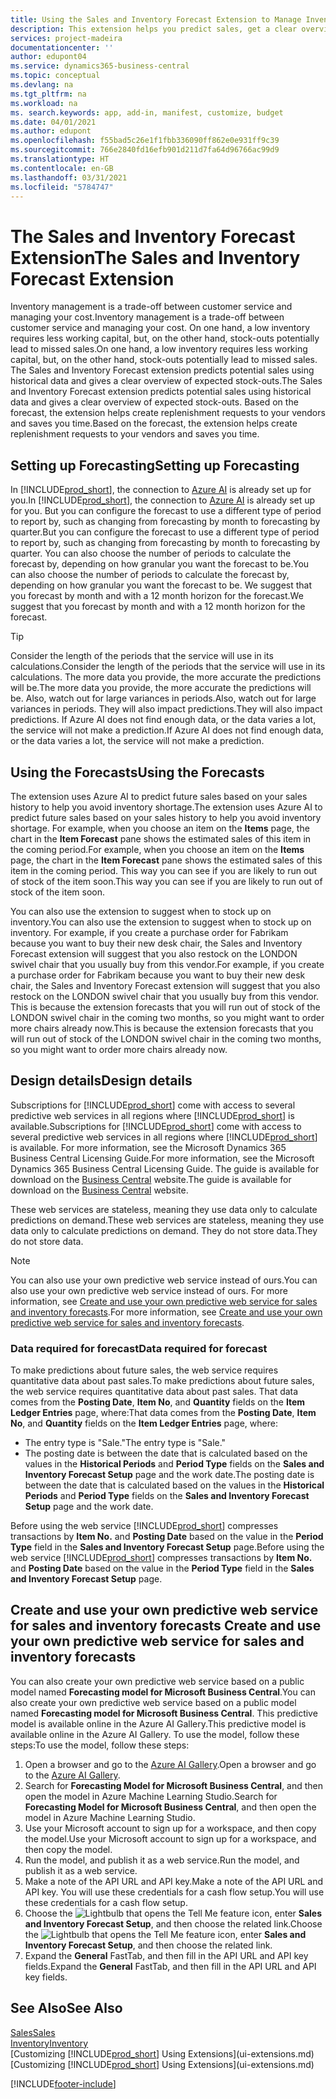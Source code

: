 ```yaml
---
title: Using the Sales and Inventory Forecast Extension to Manage Inventory | Microsoft Docs
description: This extension helps you predict sales, get a clear overview of expected stock-outs, and even helps you create replenishment requests to vendors.
services: project-madeira
documentationcenter: ''
author: edupont04
ms.service: dynamics365-business-central
ms.topic: conceptual
ms.devlang: na
ms.tgt_pltfrm: na
ms.workload: na
ms. search.keywords: app, add-in, manifest, customize, budget
ms.date: 04/01/2021
ms.author: edupont
ms.openlocfilehash: f55bad5c26e1f1fbb336090ff862e0e931ff9c39
ms.sourcegitcommit: 766e2840fd16efb901d211d7fa64d96766ac99d9
ms.translationtype: HT
ms.contentlocale: en-GB
ms.lasthandoff: 03/31/2021
ms.locfileid: "5784747"
---
```

# <a name="the-sales-and-inventory-forecast-extension"></a><span data-ttu-id="2175a-103">The Sales and Inventory Forecast Extension</span><span class="sxs-lookup"><span data-stu-id="2175a-103">The Sales and Inventory Forecast Extension</span></span>
<span data-ttu-id="2175a-104">Inventory management is a trade-off between customer service and managing your cost.</span><span class="sxs-lookup"><span data-stu-id="2175a-104">Inventory management is a trade-off between customer service and managing your cost.</span></span> <span data-ttu-id="2175a-105">On one hand, a low inventory requires less working capital, but, on the other hand, stock-outs potentially lead to missed sales.</span><span class="sxs-lookup"><span data-stu-id="2175a-105">On one hand, a low inventory requires less working capital, but, on the other hand, stock-outs potentially lead to missed sales.</span></span> <span data-ttu-id="2175a-106">The Sales and Inventory Forecast extension predicts potential sales using historical data and gives a clear overview of expected stock-outs.</span><span class="sxs-lookup"><span data-stu-id="2175a-106">The Sales and Inventory Forecast extension predicts potential sales using historical data and gives a clear overview of expected stock-outs.</span></span> <span data-ttu-id="2175a-107">Based on the forecast, the extension helps create replenishment requests to your vendors and saves you time.</span><span class="sxs-lookup"><span data-stu-id="2175a-107">Based on the forecast, the extension helps create replenishment requests to your vendors and saves you time.</span></span>  

## <a name="setting-up-forecasting"></a><span data-ttu-id="2175a-108">Setting up Forecasting</span><span class="sxs-lookup"><span data-stu-id="2175a-108">Setting up Forecasting</span></span>
<span data-ttu-id="2175a-109">In [!INCLUDE[prod_short](includes/prod_short.md)], the connection to [Azure AI](https://azure.microsoft.com/overview/ai-platform/) is already set up for you.</span><span class="sxs-lookup"><span data-stu-id="2175a-109">In [!INCLUDE[prod_short](includes/prod_short.md)], the connection to [Azure AI](https://azure.microsoft.com/overview/ai-platform/) is already set up for you.</span></span> <span data-ttu-id="2175a-110">But you can configure the forecast to use a different type of period to report by, such as changing from forecasting by month to forecasting by quarter.</span><span class="sxs-lookup"><span data-stu-id="2175a-110">But you can configure the forecast to use a different type of period to report by, such as changing from forecasting by month to forecasting by quarter.</span></span> <span data-ttu-id="2175a-111">You can also choose the number of periods to calculate the forecast by, depending on how granular you want the forecast to be.</span><span class="sxs-lookup"><span data-stu-id="2175a-111">You can also choose the number of periods to calculate the forecast by, depending on how granular you want the forecast to be.</span></span> <span data-ttu-id="2175a-112">We suggest that you forecast by month and with a 12 month horizon for the forecast.</span><span class="sxs-lookup"><span data-stu-id="2175a-112">We suggest that you forecast by month and with a 12 month horizon for the forecast.</span></span> 

> [!TIP]  
>   <span data-ttu-id="2175a-113">Consider the length of the periods that the service will use in its calculations.</span><span class="sxs-lookup"><span data-stu-id="2175a-113">Consider the length of the periods that the service will use in its calculations.</span></span> <span data-ttu-id="2175a-114">The more data you provide, the more accurate the predictions will be.</span><span class="sxs-lookup"><span data-stu-id="2175a-114">The more data you provide, the more accurate the predictions will be.</span></span> <span data-ttu-id="2175a-115">Also, watch out for large variances in periods.</span><span class="sxs-lookup"><span data-stu-id="2175a-115">Also, watch out for large variances in periods.</span></span> <span data-ttu-id="2175a-116">They will also impact predictions.</span><span class="sxs-lookup"><span data-stu-id="2175a-116">They will also impact predictions.</span></span> <span data-ttu-id="2175a-117">If Azure AI does not find enough data, or the data varies a lot, the service will not make a prediction.</span><span class="sxs-lookup"><span data-stu-id="2175a-117">If Azure AI does not find enough data, or the data varies a lot, the service will not make a prediction.</span></span>

## <a name="using-the-forecasts"></a><span data-ttu-id="2175a-118">Using the Forecasts</span><span class="sxs-lookup"><span data-stu-id="2175a-118">Using the Forecasts</span></span>
<span data-ttu-id="2175a-119">The extension uses Azure AI to predict future sales based on your sales history to help you avoid inventory shortage.</span><span class="sxs-lookup"><span data-stu-id="2175a-119">The extension uses Azure AI to predict future sales based on your sales history to help you avoid inventory shortage.</span></span> <span data-ttu-id="2175a-120">For example, when you choose an item on the **Items** page, the chart in the **Item Forecast** pane shows the estimated sales of this item in the coming period.</span><span class="sxs-lookup"><span data-stu-id="2175a-120">For example, when you choose an item on the **Items** page, the chart in the **Item Forecast** pane shows the estimated sales of this item in the coming period.</span></span> <span data-ttu-id="2175a-121">This way you can see if you are likely to run out of stock of the item soon.</span><span class="sxs-lookup"><span data-stu-id="2175a-121">This way you can see if you are likely to run out of stock of the item soon.</span></span>  

<span data-ttu-id="2175a-122">You can also use the extension to suggest when to stock up on inventory.</span><span class="sxs-lookup"><span data-stu-id="2175a-122">You can also use the extension to suggest when to stock up on inventory.</span></span> <span data-ttu-id="2175a-123">For example, if you create a purchase order for Fabrikam because you want to buy their new desk chair, the Sales and Inventory Forecast extension will suggest that you also restock on the LONDON swivel chair that you usually buy from this vendor.</span><span class="sxs-lookup"><span data-stu-id="2175a-123">For example, if you create a purchase order for Fabrikam because you want to buy their new desk chair, the Sales and Inventory Forecast extension will suggest that you also restock on the LONDON swivel chair that you usually buy from this vendor.</span></span> <span data-ttu-id="2175a-124">This is because the extension forecasts that you will run out of stock of the LONDON swivel chair in the coming two months, so you might want to order more chairs already now.</span><span class="sxs-lookup"><span data-stu-id="2175a-124">This is because the extension forecasts that you will run out of stock of the LONDON swivel chair in the coming two months, so you might want to order more chairs already now.</span></span>  

## <a name="design-details"></a><span data-ttu-id="2175a-125">Design details</span><span class="sxs-lookup"><span data-stu-id="2175a-125">Design details</span></span>
<span data-ttu-id="2175a-126">Subscriptions for [!INCLUDE[prod_short](includes/prod_short.md)] come with access to several predictive web services in all regions where [!INCLUDE[prod_short](includes/prod_short.md)] is available.</span><span class="sxs-lookup"><span data-stu-id="2175a-126">Subscriptions for [!INCLUDE[prod_short](includes/prod_short.md)] come with access to several predictive web services in all regions where [!INCLUDE[prod_short](includes/prod_short.md)] is available.</span></span> <span data-ttu-id="2175a-127">For more information, see the Microsoft Dynamics 365 Business Central Licensing Guide.</span><span class="sxs-lookup"><span data-stu-id="2175a-127">For more information, see the Microsoft Dynamics 365 Business Central Licensing Guide.</span></span> <span data-ttu-id="2175a-128">The guide is available for download on the [Business Central](https://dynamics.microsoft.com/en-us/business-central/overview/) website.</span><span class="sxs-lookup"><span data-stu-id="2175a-128">The guide is available for download on the [Business Central](https://dynamics.microsoft.com/en-us/business-central/overview/) website.</span></span> 

<span data-ttu-id="2175a-129">These web services are stateless, meaning they use data only to calculate predictions on demand.</span><span class="sxs-lookup"><span data-stu-id="2175a-129">These web services are stateless, meaning they use data only to calculate predictions on demand.</span></span> <span data-ttu-id="2175a-130">They do not store data.</span><span class="sxs-lookup"><span data-stu-id="2175a-130">They do not store data.</span></span>

> [!NOTE]  
>   <span data-ttu-id="2175a-131">You can also use your own predictive web service instead of ours.</span><span class="sxs-lookup"><span data-stu-id="2175a-131">You can also use your own predictive web service instead of ours.</span></span> <span data-ttu-id="2175a-132">For more information, see [Create and use your own predictive web service for sales and inventory forecasts](#AnchorText).</span><span class="sxs-lookup"><span data-stu-id="2175a-132">For more information, see [Create and use your own predictive web service for sales and inventory forecasts](#AnchorText).</span></span> 

### <a name="data-required-for-forecast"></a><span data-ttu-id="2175a-133">Data required for forecast</span><span class="sxs-lookup"><span data-stu-id="2175a-133">Data required for forecast</span></span>
<span data-ttu-id="2175a-134">To make predictions about future sales, the web service requires quantitative data about past sales.</span><span class="sxs-lookup"><span data-stu-id="2175a-134">To make predictions about future sales, the web service requires quantitative data about past sales.</span></span> <span data-ttu-id="2175a-135">That data comes from the **Posting Date**, **Item No**, and **Quantity** fields on the **Item Ledger Entries** page, where:</span><span class="sxs-lookup"><span data-stu-id="2175a-135">That data comes from the **Posting Date**, **Item No**, and **Quantity** fields on the **Item Ledger Entries** page, where:</span></span>
-    <span data-ttu-id="2175a-136">The entry type is "Sale."</span><span class="sxs-lookup"><span data-stu-id="2175a-136">The entry type is "Sale."</span></span>
- <span data-ttu-id="2175a-137">The posting date is between the date that is calculated based on the values in the **Historical Periods** and **Period Type** fields on the **Sales and Inventory Forecast Setup** page and the work date.</span><span class="sxs-lookup"><span data-stu-id="2175a-137">The posting date is between the date that is calculated based on the values in the **Historical Periods** and **Period Type** fields on the **Sales and Inventory Forecast Setup** page and the work date.</span></span>

<span data-ttu-id="2175a-138">Before using the web service [!INCLUDE[prod_short](includes/prod_short.md)] compresses transactions by **Item No.** and **Posting Date** based on the value in the **Period Type** field in the **Sales and Inventory Forecast Setup** page.</span><span class="sxs-lookup"><span data-stu-id="2175a-138">Before using the web service [!INCLUDE[prod_short](includes/prod_short.md)] compresses transactions by **Item No.** and **Posting Date** based on the value in the **Period Type** field in the **Sales and Inventory Forecast Setup** page.</span></span>

## <a name="create-and-use-your-own-predictive-web-service-for-sales-and-inventory-forecasts"></a><span data-ttu-id="2175a-139"><a name="AnchorText"> </a>Create and use your own predictive web service for sales and inventory forecasts</span><span class="sxs-lookup"><span data-stu-id="2175a-139"><a name="AnchorText"> </a>Create and use your own predictive web service for sales and inventory forecasts</span></span>
<span data-ttu-id="2175a-140">You can also create your own predictive web service based on a public model named **Forecasting model for Microsoft Business Central**.</span><span class="sxs-lookup"><span data-stu-id="2175a-140">You can also create your own predictive web service based on a public model named **Forecasting model for Microsoft Business Central**.</span></span> <span data-ttu-id="2175a-141">This predictive model is available online in the Azure AI Gallery.</span><span class="sxs-lookup"><span data-stu-id="2175a-141">This predictive model is available online in the Azure AI Gallery.</span></span> <span data-ttu-id="2175a-142">To use the model, follow these steps:</span><span class="sxs-lookup"><span data-stu-id="2175a-142">To use the model, follow these steps:</span></span>  

1. <span data-ttu-id="2175a-143">Open a browser and go to the [Azure AI Gallery](https://go.microsoft.com/fwlink/?linkid=828352).</span><span class="sxs-lookup"><span data-stu-id="2175a-143">Open a browser and go to the [Azure AI Gallery](https://go.microsoft.com/fwlink/?linkid=828352).</span></span>  
2. <span data-ttu-id="2175a-144">Search for **Forecasting Model for Microsoft Business Central**, and then open the model in Azure Machine Learning Studio.</span><span class="sxs-lookup"><span data-stu-id="2175a-144">Search for **Forecasting Model for Microsoft Business Central**, and then open the model in Azure Machine Learning Studio.</span></span>  
3. <span data-ttu-id="2175a-145">Use your Microsoft account to sign up for a workspace, and then copy the model.</span><span class="sxs-lookup"><span data-stu-id="2175a-145">Use your Microsoft account to sign up for a workspace, and then copy the model.</span></span>  
4. <span data-ttu-id="2175a-146">Run the model, and publish it as a web service.</span><span class="sxs-lookup"><span data-stu-id="2175a-146">Run the model, and publish it as a web service.</span></span>  
5. <span data-ttu-id="2175a-147">Make a note of the API URL and API key.</span><span class="sxs-lookup"><span data-stu-id="2175a-147">Make a note of the API URL and API key.</span></span> <span data-ttu-id="2175a-148">You will use these credentials for a cash flow setup.</span><span class="sxs-lookup"><span data-stu-id="2175a-148">You will use these credentials for a cash flow setup.</span></span>  
6. <span data-ttu-id="2175a-149">Choose the ![Lightbulb that opens the Tell Me feature](media/ui-search/search_small.png "Tell me what you want to do") icon, enter **Sales and Inventory Forecast Setup**, and then choose the related link.</span><span class="sxs-lookup"><span data-stu-id="2175a-149">Choose the ![Lightbulb that opens the Tell Me feature](media/ui-search/search_small.png "Tell me what you want to do") icon, enter **Sales and Inventory Forecast Setup**, and then choose the related link.</span></span>  
7. <span data-ttu-id="2175a-150">Expand the **General** FastTab, and then fill in the API URL and API key fields.</span><span class="sxs-lookup"><span data-stu-id="2175a-150">Expand the **General** FastTab, and then fill in the API URL and API key fields.</span></span>  


## <a name="see-also"></a><span data-ttu-id="2175a-151">See Also</span><span class="sxs-lookup"><span data-stu-id="2175a-151">See Also</span></span>
[<span data-ttu-id="2175a-152">Sales</span><span class="sxs-lookup"><span data-stu-id="2175a-152">Sales</span></span>](sales-manage-sales.md)  
[<span data-ttu-id="2175a-153">Inventory</span><span class="sxs-lookup"><span data-stu-id="2175a-153">Inventory</span></span>](inventory-manage-inventory.md)  
<span data-ttu-id="2175a-154">[Customizing [!INCLUDE[prod_short](includes/prod_short.md)] Using Extensions](ui-extensions.md)</span><span class="sxs-lookup"><span data-stu-id="2175a-154">[Customizing [!INCLUDE[prod_short](includes/prod_short.md)] Using Extensions](ui-extensions.md)</span></span>  


[!INCLUDE[footer-include](includes/footer-banner.md)]